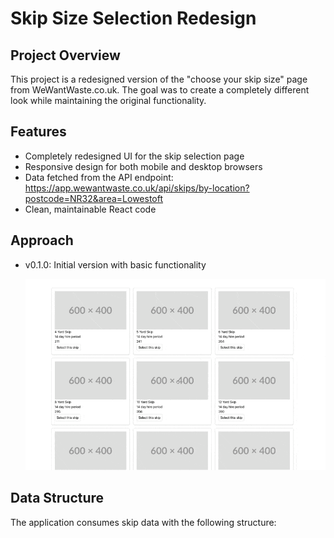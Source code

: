 # Skip Size Selection Redesign

## Project Overview
This project is a redesigned version of the "choose your skip size" page from WeWantWaste.co.uk. The goal was to create a completely different look while maintaining the original functionality.

## Features
- Completely redesigned UI for the skip selection page
- Responsive design for both mobile and desktop browsers
- Data fetched from the API endpoint: https://app.wewantwaste.co.uk/api/skips/by-location?postcode=NR32&area=Lowestoft
- Clean, maintainable React code

## Approach

- v0.1.0: Initial version with basic functionality

  ![v0.1.0 demo](./assets/v0.1.0.gif)


## Data Structure
The application consumes skip data with the following structure:
